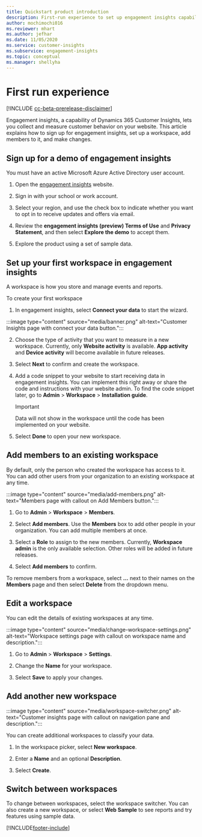 ```yaml
---
title: Quickstart product introduction 
description: First-run experience to set up engagement insights capability.
author: mochimochi016
ms.reviewer: mhart
ms.author: jefhar
ms.date: 11/05/2020
ms.service: customer-insights
ms.subservice: engagement-insights 
ms.topic: conceptual
ms.manager: shellyha
---
```


# First run experience

[!INCLUDE [cc-beta-prerelease-disclaimer](includes/cc-beta-prerelease-disclaimer.md)]

Engagement insights, a capability of Dynamics 365 Customer Insights, lets you collect and measure customer behavior on your website. This article explains how to sign up for engagement insights, set up a workspace, add members to it, and make changes.

## Sign up for a demo of engagement insights

You must have an active Microsoft Azure Active Directory user account. 

1. Open the [engagement insights](https://home.ci.ai.dynamics.com/app/engagement-insights) website. 

1. Sign in with your school or work account.

1. Select your region, and use the check box to indicate whether you want to opt in to receive updates and offers via email.

1. Review the **engagement insights (preview) Terms of Use** and **Privacy Statement**, and then select **Explore the demo** to accept them.

1. Explore the product using a set of sample data. 

## Set up your first workspace in engagement insights

A workspace is how you store and manage events and reports.

To create your first workspace

1. In engagement insights, select **Connect your data** to start the wizard. 

:::image type="content" source="media/banner.png" alt-text="Customer Insights page with connect your data button.":::

2. Choose the type of activity that you want to measure in a new workspace. Currently, only **Website activity** is available. **App activity** and **Device activity** will become available in future releases.

1. Select **Next** to confirm and create the workspace.

1. Add a code snippet to your website to start receiving data in engagement insights. You can implement this right away or share the code and instructions with your website admin. To find the code snippet later, go to **Admin** > **Workspace** > **Installation guide**.

   > [!IMPORTANT]
   > Data will not show in the workspace until the code has been implemented on your website.

1. Select **Done** to open your new workspace. 

## Add members to an existing workspace

By default, only the person who created the workspace has access to it. You can add other users from your organization to an existing workspace at any time.

:::image type="content" source="media/add-members.png" alt-text="Members page with callout on Add Members button.":::

1. Go to **Admin** > **Workspace** > **Members**.

2. Select **Add members**. Use the **Members** box to add other people in your organization. You can add multiple members at once.

3. Select a **Role** to assign to the new members. Currently, **Workspace admin** is the only available selection. Other roles will be added in future releases.

4. Select **Add members** to confirm.

To remove members from a workspace, select **...** next to their names on the **Members** page and then select **Delete** from the dropdown menu.

## Edit a workspace

You can edit the details of existing workspaces at any time.

:::image type="content" source="media/change-workspace-settings.png" alt-text="Workspace settings page with callout on workspace name and description.":::

1. Go to **Admin** > **Workspace** > **Settings**.

1. Change the **Name** for your workspace.

1. Select **Save** to apply your changes.

## Add another new workspace

:::image type="content" source="media/workspace-switcher.png" alt-text="Customer insights page with callout on navigation pane and description.":::

You can create additional workspaces to classify your data.

1. In the workspace picker, select **New workspace**.

1. Enter a **Name** and an optional **Description**.

1. Select **Create**.

## Switch between workspaces

To change between workspaces, select the workspace switcher. You can also create a new workspace, or select **Web Sample** to see reports and try features using sample data. 



[!INCLUDE[footer-include](../includes/footer-banner.md)]